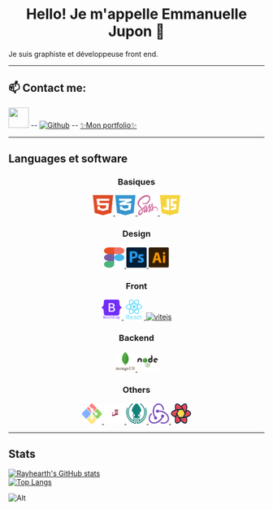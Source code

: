 <h1 align="center">Hello! Je m'appelle Emmanuelle Jupon 👋</h1>


Je suis graphiste et développeuse front end.
_________
## 📫 Contact me:  

<div class= "container" display="flex" align-item="center" gap="20">
<a href="https://www.linkedin.com/in/emmanuelle-jupon-11b24a7b/" target="_blank">
    <img src="https://cdn.jsdelivr.net/gh/devicons/devicon@latest/icons/linkedin/linkedin-original.svg" width="40"
      height="40"/></a> --
 <a href="https://github.com/rayhearth" target="_blank">
     <img alt="Github" src="https://img.shields.io/badge/GitHub-%2312100E.svg?&style=for-the-badge&logo=Github&logoColor=white"
      height="40"/></a> -- 
<a href="https://jemma-design.fr/" target="_blank" height="40">✨Mon portfolio✨</a>
</div>

_________
## Languages et software

<h3 align="center">Basiques</h3> 
<p align="center">
  <a href="https://www.w3.org/html/" target="_blank" rel="noreferrer"> <img
      src="https://github.com/rayhearth/rayhearth/blob/main/img/html5.svg" alt="html5" width="40" height="40" /> </a>
  <a href="https://www.w3schools.com/css/" target="_blank" rel="noreferrer"> <img
      src="https://github.com/rayhearth/rayhearth/blob/main/img/css3.svg" alt="css3" width="40" height="40" /> </a>
  <a href="https://sass-lang.com" target="_blank" rel="noreferrer"> <img
      src="https://github.com/rayhearth/rayhearth/blob/main/img/sass.svg" alt="sass" width="40" height="40" /> </a>
  <a href="https://developer.mozilla.org/en-US/docs/Web/JavaScript" target="_blank" rel="noreferrer"> <img
      src="https://github.com/rayhearth/rayhearth/blob/main/img/javascript.svg" alt="javascript" width="40"
      height="40" /> </a>
</p>

<h3 align="center">Design</h3>
<p align="center">
  <a href="https://www.figma.com/" target="_blank" rel="noreferrer"> <img
      src="https://github.com/rayhearth/rayhearth/blob/main/img/figma.svg" alt="figma" width="40" height="40" /> </a>
  <a href="https://www.adobe.com/fr/creativecloud.html" target="_blank" rel="noreferrer"> <img
      src="https://github.com/rayhearth/rayhearth/blob/main/img/photoshop.svg" alt="photoshop" width="40" height="40" />
  </a>
  <a href="https://www.adobe.com/fr/creativecloud.html" target="_blank" rel="noreferrer"> <img
      src="https://github.com/rayhearth/rayhearth/blob/main/img/illustrator.svg" alt="illustrator" width="40"
      height="40" /> </a>
</p>


<h3 align="center">Front</h3>
<p align="center">
  <a href="https://getbootstrap.com" target="_blank" rel="noreferrer"> <img
      src="https://raw.githubusercontent.com/devicons/devicon/master/icons/bootstrap/bootstrap-plain-wordmark.svg"
      alt="bootstrap" width="40" height="40" /> </a>
  <a href="https://reactjs.org/" target="_blank" rel="noreferrer"> <img
      src="https://raw.githubusercontent.com/devicons/devicon/master/icons/react/react-original-wordmark.svg"
      alt="react" width="40" height="40" /> </a>
  <a href="https://vitejs.dev/guide/" target="_blank" rel="noreferrer"> <img
      src="https://cdn.jsdelivr.net/gh/devicons/devicon@latest/icons/vitejs/vitejs-original.svg"
      alt="vitejs" width="40" height="40" /> </a>
</p>

<h3 align="center"> Backend</h3>
<p align="center">
  <a href="https://www.mongodb.com/" target="_blank" rel="noreferrer"> <img
      src="https://raw.githubusercontent.com/devicons/devicon/master/icons/mongodb/mongodb-original-wordmark.svg"
      alt="mongodb" width="40" height="40" /> </a>
  <a href="https://nodejs.org" target="_blank" rel="noreferrer"> <img
      src="https://raw.githubusercontent.com/devicons/devicon/master/icons/nodejs/nodejs-original-wordmark.svg"
      alt="nodejs" width="40" height="40" /> </a>
</p>

<h3 align="center">Others</h3> 
<p align="center">
  <a href="https://git-scm.com/" target="_blank" rel="noreferrer"> <img
      src="https://github.com/rayhearth/rayhearth/blob/main/img/git-bash.svg" alt="git" width="40" height="40" /> </a>
  <a href="https://jestjs.io" target="_blank" rel="noreferrer"> <img
      src="https://github.com/rayhearth/rayhearth/blob/main/img/jest-2.svg" alt="jest" width="40" height="40" /> </a>
  <a href="https://www.gitkraken.com/" target="_blank" rel="noreferrer"> <img
      src="https://github.com/rayhearth/rayhearth/blob/main/img/gitkraken.svg" alt="gitkraken" width="40" height="40" />
  </a>
  <a href="https://redux.js.org" target="_blank" rel="noreferrer"> <img
      src="https://github.com/rayhearth/rayhearth/blob/main/img/redux.svg" alt="redux" width="40" height="40" /> </a>
  <a href="https://react-query-v3.tanstack.com/" target="_blank" rel="noreferrer"> <img
      src="https://github.com/rayhearth/rayhearth/blob/main/img/reactquery.svg" alt="redux" width="40" height="40" />
  </a>
</p>

_________
## Stats  
[![Rayhearth's GitHub stats](https://github-readme-stats.vercel.app/api?username=rayhearth&count_private=true&show_icons=true&theme=radical)](https://github.com/rayhearth/github-readme-stats)  
[![Top Langs](https://github-readme-stats.vercel.app/api/top-langs/?username=rayhearth&langs_count=8&layout=compact&theme=radical)](https://github.com/rayhearth/github-readme-stats)  

![Alt](https://repobeats.axiom.co/api/embed/3f7df1945ec420dc243ff0313e94e18a535bbd1d.svg "Repobeats analytics image")
<!--
**rayhearth/rayhearth** is a ✨ _special_ ✨ repository because its `README.md` (this file) appears on your GitHub profile.

Here are some ideas to get you started:

- 🔭 I’m currently working on ...
- 🌱 I’m currently learning ...
- 👯 I’m looking to collaborate on ...
- 🤔 I’m looking for help with ...
- 💬 Ask me about ...
- 📫 How to reach me: ...
- 😄 Pronouns: ...
- ⚡ Fun fact: ...
-->
